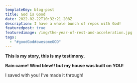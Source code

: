 ```yaml
---
templateKey: blog-post
title: God is Good
date: 2022-02-22T10:32:21.208Z
description: I have a whole bunch of repos with God!
featuredpost: true
featuredimage: /img/the-year-of-rest-and-acceleration.jpg
tags:
  - "#goodGod#awesomeGOD"
---
```

**This is my story, this is my testimony.** 



**Rain came! Wind blew!! but my house was built on YOU!**

I saved with you! I've made it through!